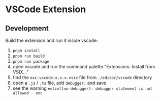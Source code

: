 # VSCode Extension

## Development

Build the extension and run it inside vscode:

1. `pnpm install`
2. `pnpm run build`
3. `pnpm run package`
4. open vscode and run the command palette "Extensions: Install from VSIX..."
5. find the `oxc-vscode-x.x.x.vsix` file from `./editor/vscode` directory
6. open a `.js` / `.ts` file, add `debugger;` and save
7. see the warning `eslint(no-debugger): debugger statement is not allowed - oxc`
